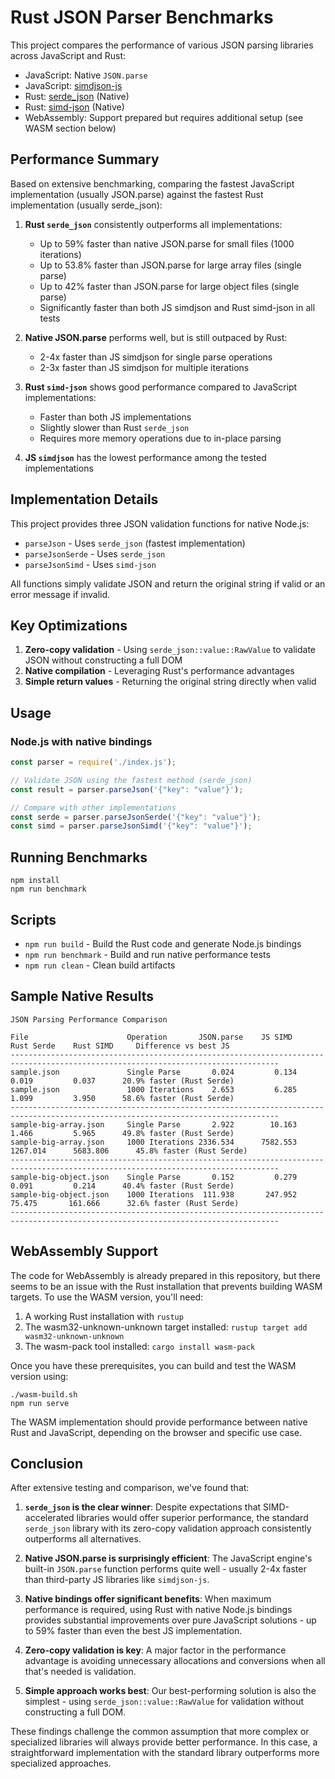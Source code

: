 # Rust JSON Parser Benchmarks

This project compares the performance of various JSON parsing libraries across JavaScript and Rust:

- JavaScript: Native `JSON.parse`
- JavaScript: [simdjson-js](https://github.com/luizperes/simdjson-nodejs)
- Rust: [serde_json](https://github.com/serde-rs/json) (Native)
- Rust: [simd-json](https://github.com/simd-lite/simd-json) (Native)
- WebAssembly: Support prepared but requires additional setup (see WASM section below)

## Performance Summary

Based on extensive benchmarking, comparing the fastest JavaScript implementation (usually JSON.parse) against the fastest Rust implementation (usually serde_json):

1. **Rust `serde_json`** consistently outperforms all implementations:
   - Up to 59% faster than native JSON.parse for small files (1000 iterations)
   - Up to 53.8% faster than JSON.parse for large array files (single parse)
   - Up to 42% faster than JSON.parse for large object files (single parse)
   - Significantly faster than both JS simdjson and Rust simd-json in all tests

2. **Native JSON.parse** performs well, but is still outpaced by Rust:
   - 2-4x faster than JS simdjson for single parse operations
   - 2-3x faster than JS simdjson for multiple iterations

3. **Rust `simd-json`** shows good performance compared to JavaScript implementations:
   - Faster than both JS implementations
   - Slightly slower than Rust `serde_json`
   - Requires more memory operations due to in-place parsing

4. **JS `simdjson`** has the lowest performance among the tested implementations

## Implementation Details

This project provides three JSON validation functions for native Node.js:

- `parseJson` - Uses `serde_json` (fastest implementation)
- `parseJsonSerde` - Uses `serde_json` 
- `parseJsonSimd` - Uses `simd-json`

All functions simply validate JSON and return the original string if valid or an error message if invalid.

## Key Optimizations

1. **Zero-copy validation** - Using `serde_json::value::RawValue` to validate JSON without constructing a full DOM
2. **Native compilation** - Leveraging Rust's performance advantages
3. **Simple return values** - Returning the original string directly when valid

## Usage

### Node.js with native bindings

```javascript
const parser = require('./index.js');

// Validate JSON using the fastest method (serde_json)
const result = parser.parseJson('{"key": "value"}');

// Compare with other implementations
const serde = parser.parseJsonSerde('{"key": "value"}');
const simd = parser.parseJsonSimd('{"key": "value"}');
```

## Running Benchmarks

```
npm install
npm run benchmark
```

## Scripts

- `npm run build` - Build the Rust code and generate Node.js bindings
- `npm run benchmark` - Build and run native performance tests
- `npm run clean` - Clean build artifacts

## Sample Native Results

```
JSON Parsing Performance Comparison

File                      Operation       JSON.parse    JS SIMD       Rust Serde    Rust SIMD     Difference vs best JS
----------------------------------------------------------------------------------------------------------------------------------
sample.json               Single Parse       0.024         0.134         0.019         0.037      20.9% faster (Rust Serde)
sample.json               1000 Iterations    2.653         6.285         1.099         3.950      58.6% faster (Rust Serde)
----------------------------------------------------------------------------------------------------------------------------------
sample-big-array.json     Single Parse       2.922        10.163         1.466         5.965      49.8% faster (Rust Serde)
sample-big-array.json     1000 Iterations 2336.534      7582.553      1267.014      5683.806      45.8% faster (Rust Serde)
----------------------------------------------------------------------------------------------------------------------------------
sample-big-object.json    Single Parse       0.152         0.279         0.091         0.214      40.4% faster (Rust Serde)
sample-big-object.json    1000 Iterations  111.938       247.952        75.475       161.666      32.6% faster (Rust Serde)
----------------------------------------------------------------------------------------------------------------------------------
```

## WebAssembly Support

The code for WebAssembly is already prepared in this repository, but there seems to be an issue with the Rust installation that prevents building WASM targets. To use the WASM version, you'll need:

1. A working Rust installation with `rustup`
2. The wasm32-unknown-unknown target installed: `rustup target add wasm32-unknown-unknown`
3. The wasm-pack tool installed: `cargo install wasm-pack`

Once you have these prerequisites, you can build and test the WASM version using:

```
./wasm-build.sh
npm run serve
```

The WASM implementation should provide performance between native Rust and JavaScript, depending on the browser and specific use case.

## Conclusion

After extensive testing and comparison, we've found that:

1. **`serde_json` is the clear winner**: Despite expectations that SIMD-accelerated libraries would offer superior performance, the standard `serde_json` library with its zero-copy validation approach consistently outperforms all alternatives.

2. **Native JSON.parse is surprisingly efficient**: The JavaScript engine's built-in `JSON.parse` function performs quite well - usually 2-4x faster than third-party JS libraries like `simdjson-js`.

3. **Native bindings offer significant benefits**: When maximum performance is required, using Rust with native Node.js bindings provides substantial improvements over pure JavaScript solutions - up to 59% faster than even the best JS implementation.

4. **Zero-copy validation is key**: A major factor in the performance advantage is avoiding unnecessary allocations and conversions when all that's needed is validation.

5. **Simple approach works best**: Our best-performing solution is also the simplest - using `serde_json::value::RawValue` for validation without constructing a full DOM.

These findings challenge the common assumption that more complex or specialized libraries will always provide better performance. In this case, a straightforward implementation with the standard library outperforms more specialized approaches.

